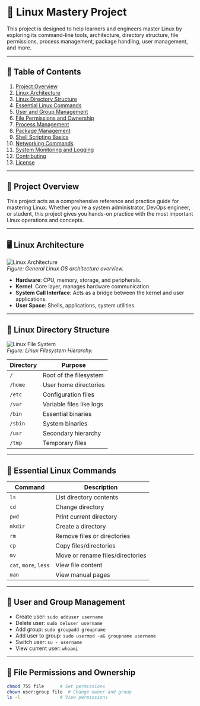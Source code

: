 # 🐧 Linux Mastery Project

This project is designed to help learners and engineers master Linux by exploring its command-line tools, architecture, directory structure, file permissions, process management, package handling, user management, and more.

---

## 📌 Table of Contents

1. [Project Overview](#project-overview)  
2. [Linux Architecture](#linux-architecture)  
3. [Linux Directory Structure](#linux-directory-structure)  
4. [Essential Linux Commands](#essential-linux-commands)  
5. [User and Group Management](#user-and-group-management)  
6. [File Permissions and Ownership](#file-permissions-and-ownership)  
7. [Process Management](#process-management)  
8. [Package Management](#package-management)  
9. [Shell Scripting Basics](#shell-scripting-basics)  
10. [Networking Commands](#networking-commands)  
11. [System Monitoring and Logging](#system-monitoring-and-logging)  
12. [Contributing](#contributing)  
13. [License](#license)

---

## 🧠 Project Overview

This project acts as a comprehensive reference and practice guide for mastering Linux. Whether you're a system administrator, DevOps engineer, or student, this project gives you hands-on practice with the most important Linux operations and concepts.

---

## 🖥️ Linux Architecture

![Linux Architecture](https://upload.wikimedia.org/wikipedia/commons/8/8d/Linux_kernel_map.png)  
*Figure: General Linux OS architecture overview.*

- **Hardware**: CPU, memory, storage, and peripherals.
- **Kernel**: Core layer, manages hardware communication.
- **System Call Interface**: Acts as a bridge between the kernel and user applications.
- **User Space**: Shells, applications, system utilities.

---

## 📁 Linux Directory Structure

![Linux File System](https://upload.wikimedia.org/wikipedia/commons/a/a2/Linux_filesystem_hierarchy_standard.png)  
*Figure: Linux Filesystem Hierarchy.*

| Directory | Purpose |
|----------|---------|
| `/`      | Root of the filesystem |
| `/home`  | User home directories |
| `/etc`   | Configuration files |
| `/var`   | Variable files like logs |
| `/bin`   | Essential binaries |
| `/sbin`  | System binaries |
| `/usr`   | Secondary hierarchy |
| `/tmp`   | Temporary files |

---

## 🔧 Essential Linux Commands

| Command | Description |
|--------|-------------|
| `ls` | List directory contents |
| `cd` | Change directory |
| `pwd` | Print current directory |
| `mkdir` | Create a directory |
| `rm` | Remove files or directories |
| `cp` | Copy files/directories |
| `mv` | Move or rename files/directories |
| `cat`, `more`, `less` | View file content |
| `man` | View manual pages |

---

## 👤 User and Group Management

- Create user: `sudo adduser username`
- Delete user: `sudo deluser username`
- Add group: `sudo groupadd groupname`
- Add user to group: `sudo usermod -aG groupname username`
- Switch user: `su - username`
- View current user: `whoami`

---

## 🔐 File Permissions and Ownership

```bash
chmod 755 file      # Set permissions
chown user:group file  # Change owner and group
ls -l               # View permissions
